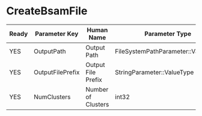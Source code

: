 # CreateBsamFile #

| Ready | Parameter Key | Human Name | Parameter Type | Parameter Class |
|-------|---------------|------------|-----------------|----------------|
| YES | OutputPath | Output Path  | FileSystemPathParameter::ValueType | FileSystemPathParameter |
| YES | OutputFilePrefix | Output File Prefix | StringParameter::ValueType | StringParameter |
| YES | NumClusters | Number of Clusters | int32 | Int32Parameter |

